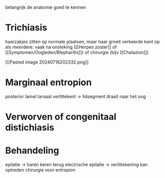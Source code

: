 belangrijk de anatomie goed te kennen

# Trichiasis
haarzakjes zitten op normale plaatsen, maar haar groeit verkeerde kant op
als meerdere: vaak na onsteking ([[Herpes zoster]] of [[Symptomen/Oogleden/Blepharitis]]) of chirurgie (bijv [[Chalazion]]) 

![[Pasted image 20240716202332.png]]

# Marginaal entropion
posterior lamel tarsaal verlittekent -> lidsegment draait naar het oog

# Verworven of congenitaal distichiasis

# Behandeling
epilatie -> haren keren terug
electrische epilatie  -> verlittekening kan optreden
chirurgie voor entropion
